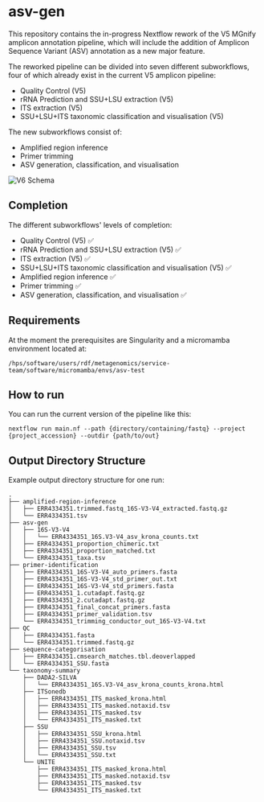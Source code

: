 # asv-gen

This repository contains the in-progress Nextflow rework of the V5 MGnify amplicon annotation pipeline, which will include the addition of Amplicon Sequence Variant (ASV) annotation as a new major feature.

The reworked pipeline can be divided into seven different subworkflows, four of which already exist in the current V5 amplicon pipeline:

* Quality Control (V5)
* rRNA Prediction and SSU+LSU extraction (V5)
* ITS extraction (V5)
* SSU+LSU+ITS taxonomic classification and visualisation (V5)

The new subworkflows consist of:

* Amplified region inference
* Primer trimming
* ASV generation, classification, and visualisation

![V6 Schema](https://github.com/EBI-Metagenomics/asv-gen/assets/34323164/4b42b6c0-dfd2-4fd7-a04f-942a1f3904fa)

## Completion

The different subworkflows' levels of completion:

- Quality Control (V5) :white_check_mark:
- rRNA Prediction and SSU+LSU extraction (V5) :white_check_mark:
- ITS extraction (V5) :white_check_mark:
- SSU+LSU+ITS taxonomic classification and visualisation (V5) :white_check_mark:
- Amplified region inference :white_check_mark:
- Primer trimming :white_check_mark:
- ASV generation, classification, and visualisation :white_check_mark:


## Requirements

At the moment the prerequisites are Singularity and a micromamba environment located at:

`/hps/software/users/rdf/metagenomics/service-team/software/micromamba/envs/asv-test`


## How to run

You can run the current version of the pipeline like this:

`nextflow run main.nf --path {directory/containing/fastq} --project {project_accession} --outdir {path/to/out}`

## Output Directory Structure

Example output directory structure for one run:

```
.
├── amplified-region-inference
│   ├── ERR4334351.trimmed.fastq_16S-V3-V4_extracted.fastq.gz
│   └── ERR4334351.tsv
├── asv-gen
│   ├── 16S-V3-V4
│   │   └── ERR4334351_16S.V3-V4_asv_krona_counts.txt
│   ├── ERR4334351_proportion_chimeric.txt
│   ├── ERR4334351_proportion_matched.txt
│   └── ERR4334351_taxa.tsv
├── primer-identification
│   ├── ERR4334351_16S-V3-V4_auto_primers.fasta
│   ├── ERR4334351_16S-V3-V4_std_primer_out.txt
│   ├── ERR4334351_16S-V3-V4_std_primers.fasta
│   ├── ERR4334351_1.cutadapt.fastq.gz
│   ├── ERR4334351_2.cutadapt.fastq.gz
│   ├── ERR4334351_final_concat_primers.fasta
│   ├── ERR4334351_primer_validation.tsv
│   └── ERR4334351_trimming_conductor_out_16S-V3-V4.txt
├── QC
│   ├── ERR4334351.fasta
│   └── ERR4334351.trimmed.fastq.gz
├── sequence-categorisation
│   ├── ERR4334351.cmsearch_matches.tbl.deoverlapped
│   └── ERR4334351_SSU.fasta
└── taxonomy-summary
    ├── DADA2-SILVA
    │   └── ERR4334351_16S.V3-V4_asv_krona_counts_krona.html
    ├── ITSonedb
    │   ├── ERR4334351_ITS_masked_krona.html
    │   ├── ERR4334351_ITS_masked.notaxid.tsv
    │   ├── ERR4334351_ITS_masked.tsv
    │   └── ERR4334351_ITS_masked.txt
    ├── SSU
    │   ├── ERR4334351_SSU_krona.html
    │   ├── ERR4334351_SSU.notaxid.tsv
    │   ├── ERR4334351_SSU.tsv
    │   └── ERR4334351_SSU.txt
    └── UNITE
        ├── ERR4334351_ITS_masked_krona.html
        ├── ERR4334351_ITS_masked.notaxid.tsv
        ├── ERR4334351_ITS_masked.tsv
        └── ERR4334351_ITS_masked.txt
```

